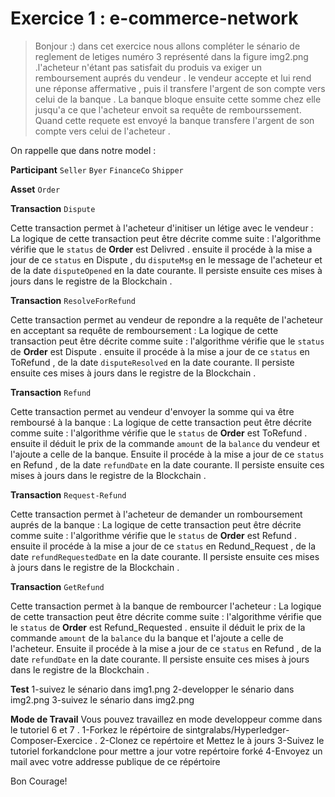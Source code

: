 
# Exercice 1 : e-commerce-network

>  Bonjour :) dans cet exercice nous allons compléter le sénario de reglement de letiges numéro 3 représenté dans la figure img2.png .l'acheteur  n'étant pas satisfait du produis va exiger un remboursement auprés du vendeur . le vendeur accepte et lui rend une réponse affermative , puis il transfere l'argent de son compte vers celui de la banque .
La banque bloque ensuite cette somme chez elle jusqu'a ce que l'acheteur envoit sa requête de rembourssement. Quand cette requete est envoyé la banque transfere l'argent de son compte vers celui de l'acheteur .

On rappelle que dans notre model :

**Participant**
`Seller` `Byer` `FinanceCo` `Shipper`

**Asset**
`Order`

**Transaction**
`Dispute`

Cette transaction permet à l'acheteur d'initiser un létige avec le vendeur  :
La logique de cette transaction peut être décrite comme suite :
l'algorithme vérifie que le `status` de **Order** est Delivred  .
ensuite il procéde  à la mise a jour de ce `status` en Dispute , du `disputeMsg` en le message de l'acheteur et de la date `disputeOpened` en la date courante. Il persiste ensuite ces mises à jours dans le registre de la Blockchain .

**Transaction**
`ResolveForRefund`

Cette transaction permet au vendeur de repondre a la requête de l'acheteur en acceptant sa requête de remboursement  :
La logique de cette transaction peut être décrite comme suite :
l'algorithme vérifie que le `status` de **Order** est Dispute  .
ensuite il procéde  à la mise a jour de ce `status` en ToRefund ,  de la date `disputeResolved` en la date courante. Il persiste ensuite ces mises à jours dans le registre de la Blockchain .

**Transaction**
`Refund`

Cette transaction permet au vendeur d'envoyer la somme qui va être remboursé à la banque   :
La logique de cette transaction peut être décrite comme suite :
l'algorithme vérifie que le `status` de **Order** est ToRefund  .
ensuite il déduit le prix de la commande `amount`  de la `balance` du vendeur et l'ajoute a celle de la banque. Ensuite il procéde   à la mise a jour de ce `status` en Refund ,  de la date `refundDate` en la date courante. Il persiste ensuite ces mises à jours dans le registre de la Blockchain .

**Transaction**
`Request-Refund`

Cette transaction permet à l'acheteur de demander un romboursement auprés de la banque  :
La logique de cette transaction peut être décrite comme suite :
l'algorithme vérifie que le `status` de **Order** est Refund  .
ensuite il procéde  à la mise a jour de ce `status` en Redund_Request , de la date `refundRequestedDate` en la date courante. Il persiste ensuite ces mises à jours dans le registre de la Blockchain .

**Transaction**
`GetRefund`

Cette transaction permet à la banque de rembourcer l'acheteur   :
La logique de cette transaction peut être décrite comme suite :
l'algorithme vérifie que le `status` de **Order** est Refund_Requested  .
ensuite il déduit le prix de la commande `amount`  de la `balance` du la banque et l'ajoute a celle de l'acheteur. Ensuite il procéde   à la mise a jour de ce `status` en Refund ,  de la date `refundDate` en la date courante. Il persiste ensuite ces mises à jours dans le registre de la Blockchain .

**Test**
1-suivez le sénario dans img1.png
2-developper le sénario dans img2.png
3-suivez le sénario dans img2.png

**Mode de Travail**
Vous pouvez travaillez en mode developpeur comme dans le tutoriel 6 et 7 .
1-Forkez le répértoire de sintgralabs/Hyperledger-Composer-Exercice . 2-Clonez ce repértoire et Mettez le à jours
3-Suivez le tutoriel forkandclone pour mettre a jour votre repértoire forké
4-Envoyez un mail avec votre addresse publique de ce répértoire

Bon Courage!
